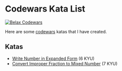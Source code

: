 # Codewars Kata List

[![Belax Codewars](https://www.codewars.com/users/Belax8/badges/large)](https://www.codewars.com/users/Belax8)

Here are some [codewars](https://www.codewars.com/r/J4C9eA) katas that I have created. 

## Katas
 * [Write Number in Expanded Form](https://www.codewars.com/kata/write-number-in-expanded-form) (6 KYU)
 * [Convert Improper Fraction to Mixed Number](https://www.codewars.com/kata/convert-improper-fraction-to-mixed-number) (7 KYU)
